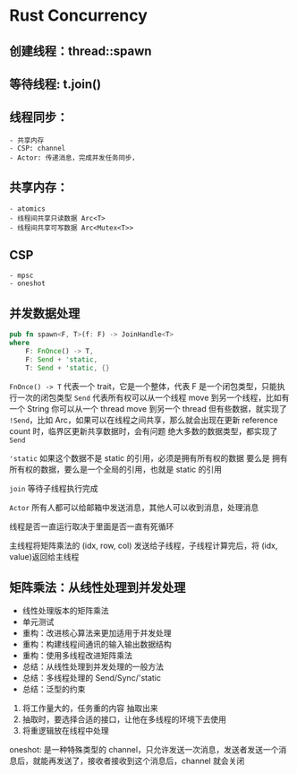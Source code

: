 # Rust Concurrency

## 创建线程：thread::spawn

## 等待线程: t.join()

## 线程同步：
    - 共享内存
    - CSP: channel
    - Actor: 传递消息，完成并发任务同步，

## 共享内存：
    - atomics
    - 线程间共享只读数据 Arc<T>
    - 线程间共享可写数据 Arc<Mutex<T>>

## CSP
    - mpsc 
    - oneshot

## 并发数据处理

```rust
pub fn spawn<F, T>(f: F) -> JoinHandle<T>
where
    F: FnOnce() -> T,
    F: Send + 'static,
    T: Send + 'static, {}
```
`FnOnce() -> T` 代表一个 trait，它是一个整体，代表 F 是一个闭包类型，只能执行一次的闭包类型
`Send` 代表所有权可以从一个线程 move 到另一个线程，比如有一个 String 你可以从一个 thread move 到另一个 thread 
但有些数据，就实现了 `!Send`，比如 Arc，如果可以在线程之间共享，那么就会出现在更新 reference count 时，临界区更新共享数据时，会有问题
绝大多数的数据类型，都实现了 `Send` 

`'static` 如果这个数据不是 static 的引用，必须是拥有所有权的数据
要么是 拥有所有权的数据，要么是一个全局的引用，也就是 static 的引用

`join` 等待子线程执行完成

`Actor` 所有人都可以给邮箱中发送消息，其他人可以收到消息，处理消息

线程是否一直运行取决于里面是否一直有死循环

主线程将矩阵乘法的 (idx, row, col) 发送给子线程，子线程计算完后，将 (idx, value)返回给主线程

## 矩阵乘法：从线性处理到并发处理
- 线性处理版本的矩阵乘法
- 单元测试
- 重构：改进核心算法来更加适用于并发处理
- 重构：构建线程间通讯的输入输出数据结构 
- 重构：使用多线程改进矩阵乘法
- 总结：从线性处理到并发处理的一般方法
- 总结：多线程处理的 Send/Sync/'static 
- 总结：泛型的约束

1. 将工作量大的，任务重的内容 抽取出来
2. 抽取时，要选择合适的接口，让他在多线程的环境下去使用
3. 将重逻辑放在线程中处理

oneshot: 是一种特殊类型的 channel，只允许发送一次消息，发送者发送一个消息后，就能再发送了，接收者接收到这个消息后，channel 就会关闭